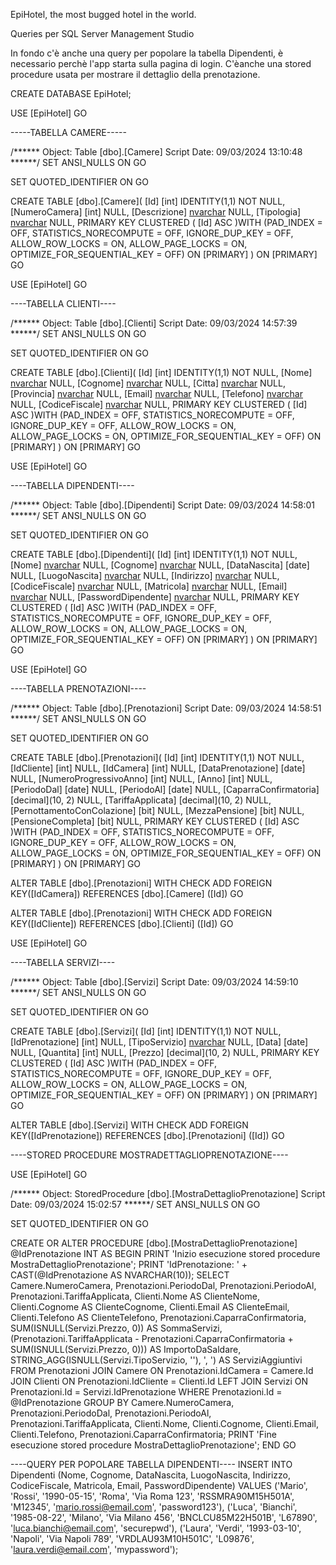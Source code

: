 EpiHotel, the most bugged hotel in the world.

Queries per SQL Server Management Studio

In fondo c'è anche una query per popolare la tabella Dipendenti, è necessario perchè l'app starta sulla pagina di login. C'èanche una stored procedure usata per mostrare il dettaglio della prenotazione.

CREATE DATABASE EpiHotel;

USE [EpiHotel]
GO

-----TABELLA CAMERE-----

/****** Object:  Table [dbo].[Camere]    Script Date: 09/03/2024 13:10:48 ******/
SET ANSI_NULLS ON
GO

SET QUOTED_IDENTIFIER ON
GO

CREATE TABLE [dbo].[Camere](
	[Id] [int] IDENTITY(1,1) NOT NULL,
	[NumeroCamera] [int] NULL,
	[Descrizione] [nvarchar](255) NULL,
	[Tipologia] [nvarchar](50) NULL,
PRIMARY KEY CLUSTERED 
(
	[Id] ASC
)WITH (PAD_INDEX = OFF, STATISTICS_NORECOMPUTE = OFF, IGNORE_DUP_KEY = OFF, ALLOW_ROW_LOCKS = ON, ALLOW_PAGE_LOCKS = ON, OPTIMIZE_FOR_SEQUENTIAL_KEY = OFF) ON [PRIMARY]
) ON [PRIMARY]
GO


USE [EpiHotel]
GO

----TABELLA CLIENTI----

/****** Object:  Table [dbo].[Clienti]    Script Date: 09/03/2024 14:57:39 ******/
SET ANSI_NULLS ON
GO

SET QUOTED_IDENTIFIER ON
GO

CREATE TABLE [dbo].[Clienti](
	[Id] [int] IDENTITY(1,1) NOT NULL,
	[Nome] [nvarchar](100) NULL,
	[Cognome] [nvarchar](100) NULL,
	[Citta] [nvarchar](100) NULL,
	[Provincia] [nvarchar](50) NULL,
	[Email] [nvarchar](100) NULL,
	[Telefono] [nvarchar](20) NULL,
	[CodiceFiscale] [nvarchar](16) NULL,
PRIMARY KEY CLUSTERED 
(
	[Id] ASC
)WITH (PAD_INDEX = OFF, STATISTICS_NORECOMPUTE = OFF, IGNORE_DUP_KEY = OFF, ALLOW_ROW_LOCKS = ON, ALLOW_PAGE_LOCKS = ON, OPTIMIZE_FOR_SEQUENTIAL_KEY = OFF) ON [PRIMARY]
) ON [PRIMARY]
GO

USE [EpiHotel]
GO


----TABELLA DIPENDENTI----

/****** Object:  Table [dbo].[Dipendenti]    Script Date: 09/03/2024 14:58:01 ******/
SET ANSI_NULLS ON
GO

SET QUOTED_IDENTIFIER ON
GO

CREATE TABLE [dbo].[Dipendenti](
	[Id] [int] IDENTITY(1,1) NOT NULL,
	[Nome] [nvarchar](100) NULL,
	[Cognome] [nvarchar](100) NULL,
	[DataNascita] [date] NULL,
	[LuogoNascita] [nvarchar](100) NULL,
	[Indirizzo] [nvarchar](255) NULL,
	[CodiceFiscale] [nvarchar](16) NULL,
	[Matricola] [nvarchar](20) NULL,
	[Email] [nvarchar](100) NULL,
	[PasswordDipendente] [nvarchar](50) NULL,
PRIMARY KEY CLUSTERED 
(
	[Id] ASC
)WITH (PAD_INDEX = OFF, STATISTICS_NORECOMPUTE = OFF, IGNORE_DUP_KEY = OFF, ALLOW_ROW_LOCKS = ON, ALLOW_PAGE_LOCKS = ON, OPTIMIZE_FOR_SEQUENTIAL_KEY = OFF) ON [PRIMARY]
) ON [PRIMARY]
GO


USE [EpiHotel]
GO

----TABELLA PRENOTAZIONI----

/****** Object:  Table [dbo].[Prenotazioni]    Script Date: 09/03/2024 14:58:51 ******/
SET ANSI_NULLS ON
GO

SET QUOTED_IDENTIFIER ON
GO

CREATE TABLE [dbo].[Prenotazioni](
	[Id] [int] IDENTITY(1,1) NOT NULL,
	[IdCliente] [int] NULL,
	[IdCamera] [int] NULL,
	[DataPrenotazione] [date] NULL,
	[NumeroProgressivoAnno] [int] NULL,
	[Anno] [int] NULL,
	[PeriodoDal] [date] NULL,
	[PeriodoAl] [date] NULL,
	[CaparraConfirmatoria] [decimal](10, 2) NULL,
	[TariffaApplicata] [decimal](10, 2) NULL,
	[PernottamentoConColazione] [bit] NULL,
	[MezzaPensione] [bit] NULL,
	[PensioneCompleta] [bit] NULL,
PRIMARY KEY CLUSTERED 
(
	[Id] ASC
)WITH (PAD_INDEX = OFF, STATISTICS_NORECOMPUTE = OFF, IGNORE_DUP_KEY = OFF, ALLOW_ROW_LOCKS = ON, ALLOW_PAGE_LOCKS = ON, OPTIMIZE_FOR_SEQUENTIAL_KEY = OFF) ON [PRIMARY]
) ON [PRIMARY]
GO

ALTER TABLE [dbo].[Prenotazioni]  WITH CHECK ADD FOREIGN KEY([IdCamera])
REFERENCES [dbo].[Camere] ([Id])
GO

ALTER TABLE [dbo].[Prenotazioni]  WITH CHECK ADD FOREIGN KEY([IdCliente])
REFERENCES [dbo].[Clienti] ([Id])
GO

USE [EpiHotel]
GO

----TABELLA SERVIZI----

/****** Object:  Table [dbo].[Servizi]    Script Date: 09/03/2024 14:59:10 ******/
SET ANSI_NULLS ON
GO

SET QUOTED_IDENTIFIER ON
GO

CREATE TABLE [dbo].[Servizi](
	[Id] [int] IDENTITY(1,1) NOT NULL,
	[IdPrenotazione] [int] NULL,
	[TipoServizio] [nvarchar](50) NULL,
	[Data] [date] NULL,
	[Quantita] [int] NULL,
	[Prezzo] [decimal](10, 2) NULL,
PRIMARY KEY CLUSTERED 
(
	[Id] ASC
)WITH (PAD_INDEX = OFF, STATISTICS_NORECOMPUTE = OFF, IGNORE_DUP_KEY = OFF, ALLOW_ROW_LOCKS = ON, ALLOW_PAGE_LOCKS = ON, OPTIMIZE_FOR_SEQUENTIAL_KEY = OFF) ON [PRIMARY]
) ON [PRIMARY]
GO

ALTER TABLE [dbo].[Servizi]  WITH CHECK ADD FOREIGN KEY([IdPrenotazione])
REFERENCES [dbo].[Prenotazioni] ([Id])
GO


----STORED PROCEDURE MOSTRADETTAGLIOPRENOTAZIONE----

USE [EpiHotel]
GO

/****** Object:  StoredProcedure [dbo].[MostraDettaglioPrenotazione]    Script Date: 09/03/2024 15:02:57 ******/
SET ANSI_NULLS ON
GO

SET QUOTED_IDENTIFIER ON
GO

CREATE OR ALTER PROCEDURE [dbo].[MostraDettaglioPrenotazione]
    @IdPrenotazione INT
AS
BEGIN
PRINT 'Inizio esecuzione stored procedure MostraDettaglioPrenotazione';
PRINT 'IdPrenotazione: ' + CAST(@IdPrenotazione AS NVARCHAR(10));
    SELECT 
        Camere.NumeroCamera,
        Prenotazioni.PeriodoDal,
        Prenotazioni.PeriodoAl,
        Prenotazioni.TariffaApplicata,
        Clienti.Nome AS ClienteNome,
        Clienti.Cognome AS ClienteCognome,
        Clienti.Email AS ClienteEmail,
        Clienti.Telefono AS ClienteTelefono,
        Prenotazioni.CaparraConfirmatoria,
        SUM(ISNULL(Servizi.Prezzo, 0)) AS SommaServizi,
        (Prenotazioni.TariffaApplicata - Prenotazioni.CaparraConfirmatoria + SUM(ISNULL(Servizi.Prezzo, 0))) AS ImportoDaSaldare,
        STRING_AGG(ISNULL(Servizi.TipoServizio, ''), ', ') AS ServiziAggiuntivi
    FROM Prenotazioni
    JOIN Camere ON Prenotazioni.IdCamera = Camere.Id
    JOIN Clienti ON Prenotazioni.IdCliente = Clienti.Id
    LEFT JOIN Servizi ON Prenotazioni.Id = Servizi.IdPrenotazione
    WHERE Prenotazioni.Id = @IdPrenotazione
    GROUP BY 
        Camere.NumeroCamera, 
        Prenotazioni.PeriodoDal, 
        Prenotazioni.PeriodoAl, 
        Prenotazioni.TariffaApplicata, 
        Clienti.Nome, 
        Clienti.Cognome, 
        Clienti.Email, 
        Clienti.Telefono,
        Prenotazioni.CaparraConfirmatoria;
		PRINT 'Fine esecuzione stored procedure MostraDettaglioPrenotazione';
END
GO

----QUERY PER POPOLARE TABELLA DIPENDENTI----
INSERT INTO Dipendenti (Nome, Cognome, DataNascita, LuogoNascita, Indirizzo, CodiceFiscale, Matricola, Email, PasswordDipendente)
VALUES 
('Mario', 'Rossi', '1990-05-15', 'Roma', 'Via Roma 123', 'RSSMRA90M15H501A', 'M12345', 'mario.rossi@email.com', 'password123'),
('Luca', 'Bianchi', '1985-08-22', 'Milano', 'Via Milano 456', 'BNCLCU85M22H501B', 'L67890', 'luca.bianchi@email.com', 'securepwd'),
('Laura', 'Verdi', '1993-03-10', 'Napoli', 'Via Napoli 789', 'VRDLAU93M10H501C', 'L09876', 'laura.verdi@email.com', 'mypassword');
